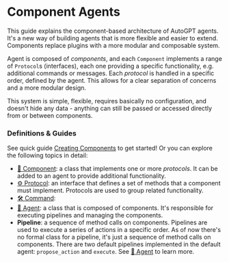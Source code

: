 # Component Agents

This guide explains the component-based architecture of AutoGPT agents. It's a new way of building agents that is more flexible and easier to extend. Components replace plugins with a more modular and composable system.

Agent is composed of *components*, and each `Component` implements a range of `Protocol`s (interfaces), each one providing a specific functionality, e.g. additional commands or messages. Each *protocol* is handled in a specific order, defined by the agent. This allows for a clear separation of concerns and a more modular design.

This system is simple, flexible, requires basically no configuration, and doesn't hide any data - anything can still be passed or accessed directly from or between components.

### Definitions & Guides

See quick guide [Creating Components](./creating-components.md) to get started! Or you can explore the following topics in detail:

- [🧩 Component](./components.md): a class that implements one or more *protocols*. It can be added to an agent to provide additional functionality.
- [⚙️ Protocol](./protocols.md): an interface that defines a set of methods that a component must implement. Protocols are used to group related functionality.
- [🛠️ Command](./commands.md): 
- [🤖 Agent](./agents.md): a class that is composed of components. It's responsible for executing pipelines and managing the components.
- **Pipeline**: a sequence of method calls on components. Pipelines are used to execute a series of actions in a specific order. As of now there's no formal class for a pipeline, it's just a sequence of method calls on components. There are two default pipelines implemented in the default agent: `propose_action` and `execute`. See [🤖 Agent](./agents.md) to learn more.
